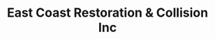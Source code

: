 ---
title: "East Coast Restoration & Collision Inc"
url: /bridgeville/east-coast-restoration-and-collision-inc/
shop: car repair
---